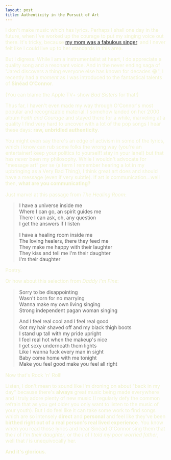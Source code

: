 ```yaml
---
layout: post
title: Authenticity in the Pursuit of Art
---
```


<section markdown="block" style="color: #f0f2ca; font-size: 110%">

I don't make music which has lyrics. Perhaps I shall one day in the future, when I've worked up the courage to put my singing voice out there. It's tricky, because [my mom was a fabulous singer](https://tidal.com/browse/artist/6676411), and I never felt like I could live up to her standards in this area.

But I digress. While I am a instrumentalist at heart, I do appreciate a quality song and a resonant voice. And in the never ending saga of "Jared discovers a thing everyone else has known for decades 😂", I recently had a _moment_ as I was introduced to the fantastical talents of **Sinéad O’Connor**.

(You can blame the Apple TV+ show _Bad Sisters_ for that!)

Thus far, I haven't even made my way through O'Connor's most popular and recognizable material. I somehow landed on her 2000 album _Faith and Courage_ and stayed there for a while, marveling at a quality I find very hard to uncover with a lot of the pop songs I hear these days: **raw, unbridled authenticity**.

You might even say there's an edge of activism in some of the lyrics, which I know can rub some folks the wrong way (you're an entertainer! keep your politics to yourself! stay in your lane!) but that has _never_ been my philosophy. While I wouldn't advocate for "message art" per se (a term I remember hearing a lot in my upbringing as a Very Bad Thing), I think great art does and should have a message (even if very subtle). If art is communication…well then, **what are you communicating?**

Just marvel at this passage from _The Healing Room_:

> I have a universe inside me  
> Where I can go, an spirit guides me  
> There I can ask, oh, any question  
> I get the answers if I listen
> 
> I have a healing room inside me  
> The loving healers, there they feed me  
> They make me happy with their laughter  
> They kiss and tell me I'm their daughter  
> I'm their daughter

Poetry.

Or how about this selection from _Daddy I'm Fine_:

> Sorry to be disappointing  
> Wasn't born for no marrying  
> Wanna make my own living singing  
> Strong independent pagan woman singing
> 
> And I feel real cool and I feel real good  
> Got my hair shaved off and my black thigh boots  
> I stand up tall with my pride upright  
> I feel real hot when the makeup's nice  
> I get sexy underneath them lights  
> Like I wanna fuck every man in sight  
> Baby come home with me tonight  
> Make you feel good make you feel all right

Now that's Rock 'n' Roll!

Listen, I don't mean to sound like I'm droning on about "back in my day" because there's **always** great music being made everywhere and I truly adore plenty of new music (I regularly defy the common refrain that as you get older you only want to listen to the music of your youth). But I do feel like it can take some work to find songs which are so intensely **direct** and **personal** and feel like they've been **birthed right out of a real person's real lived experience**. You know when you read those lyrics and hear Sinéad O'Connor sing them that the _I_ of _I'm their daughter_, or the _I_ of _I told my poor worried father_, well that _I_ is unequivocally her.

**And it's glorious.**

</section>
